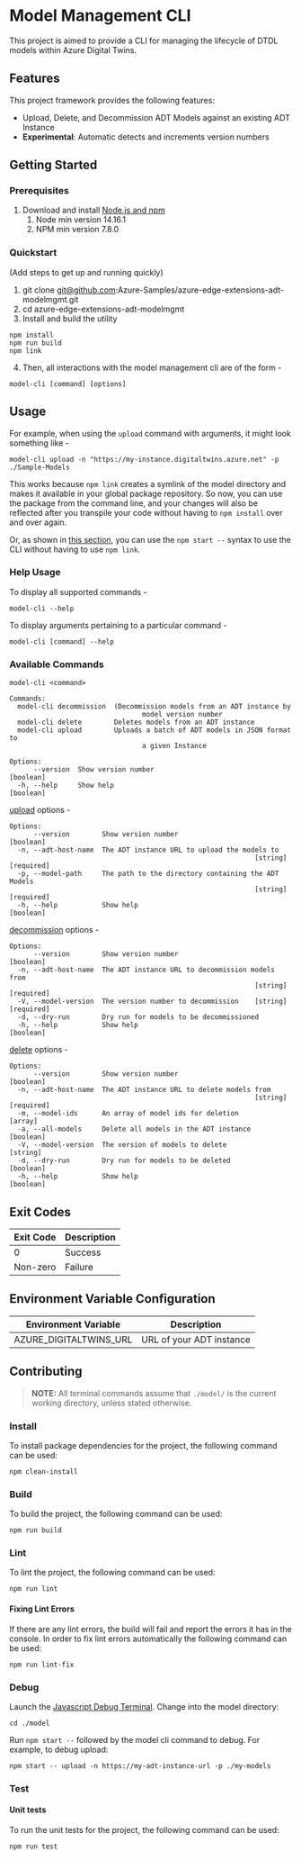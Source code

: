 # Model Management CLI

This project is aimed to provide a CLI for managing the lifecycle of DTDL models within Azure Digital Twins.

## Features

This project framework provides the following features:

* Upload, Delete, and Decommission ADT Models against an existing ADT Instance
* __Experimental__: Automatic detects and increments version numbers 

## Getting Started

### Prerequisites

1. Download and install [Node.js and npm](https://docs.npmjs.com/downloading-and-installing-node-js-and-npm)
   1. Node min version 14.16.1
   2. NPM min version 7.8.0


### Quickstart
(Add steps to get up and running quickly)

1. git clone git@github.com:Azure-Samples/azure-edge-extensions-adt-modelmgmt.git
2. cd azure-edge-extensions-adt-modelmgmt
3. Install and build the utility
```shell
npm install
npm run build
npm link
```
4. Then, all interactions with the model management cli are of the form -

```shell
model-cli [command] [options]
```
## Usage
For example, when using the `upload` command with arguments, it might look something like -

```shell
model-cli upload -n "https://my-instance.digitaltwins.azure.net" -p ./Sample-Models
```

This works because `npm link` creates a symlink of the model directory and makes it available in your global package repository.
So now, you can use the package from the command line, and your changes will also be reflected after you transpile your code without having to `npm install` over and over again.

Or, as shown in [this section](#debug), you can use the `npm start --` syntax to use the CLI without having to use `npm link`.

### Help Usage

To display all supported commands -

```shell
model-cli --help
```

To display arguments pertaining to a particular command -

```shell
model-cli [command] --help
```

### Available Commands

```shell
model-cli <command>

Commands:
  model-cli decommission  (Decommission models from an ADT instance by
                                 model version number
  model-cli delete        Deletes models from an ADT instance
  model-cli upload        Uploads a batch of ADT models in JSON format to
                                 a given Instance

Options:
      --version  Show version number                                   [boolean]
  -h, --help     Show help                                             [boolean]
```

[upload](https://docs.microsoft.com/en-us/javascript/api/@azure/digital-twins-core/digitaltwinsclient?view=azure-node-latest#createModels_any____OperationOptions_) options -

```shell
Options:
      --version        Show version number                             [boolean]
  -n, --adt-host-name  The ADT instance URL to upload the models to
                                                             [string] [required]
  -p, --model-path     The path to the directory containing the ADT Models
                                                             [string] [required]
  -h, --help           Show help                                       [boolean]
```

[decommission](https://docs.microsoft.com/en-us/javascript/api/@azure/digital-twins-core/digitaltwinsclient?view=azure-node-latest#decomissionModel_string__OperationOptions_) options -

```shell
Options:
      --version        Show version number                             [boolean]
  -n, --adt-host-name  The ADT instance URL to decommission models from
                                                             [string] [required]
  -V, --model-version  The version number to decommission    [string] [required]
  -d, --dry-run        Dry run for models to be decommissioned
  -h, --help           Show help                                       [boolean]
```

[delete](https://docs.microsoft.com/en-us/javascript/api/@azure/digital-twins-core/digitaltwinsclient?view=azure-node-latest#createModels_any____OperationOptions_) options -

```shell
Options:
      --version        Show version number                             [boolean]
  -n, --adt-host-name  The ADT instance URL to delete models from
                                                             [string] [required]
  -m, --model-ids      An array of model ids for deletion                [array]
  -a, --all-models     Delete all models in the ADT instance           [boolean]
  -V, --model-version  The version of models to delete                  [string]
  -d, --dry-run        Dry run for models to be deleted                [boolean]
  -h, --help           Show help                                       [boolean]
```

## Exit Codes

| Exit Code | Description    |
| --------- | -------------- |
| 0         | Success        |
| Non-zero  | Failure        |

## Environment Variable Configuration

| Environment Variable   | Description                            |
| --------------------   | -------------------------------------- |
| AZURE_DIGITALTWINS_URL | URL of your ADT instance               |

## Contributing

> **NOTE:** All terminal commands assume that `./model/` is the current working directory, unless stated otherwise.

### Install

To install package dependencies for the project, the following command can be used:

```shell
npm clean-install
```

### Build

To build the project, the following command can be used:

```shell
npm run build
```

### Lint

To lint the project, the following command can be used:

```shell
npm run lint
```

#### Fixing Lint Errors

If there are any lint errors, the build will fail and report the errors it has in the console. In order to fix lint errors automatically the following command can be used:

```shell
npm run lint-fix
```

### Debug

Launch the [Javascript Debug Terminal](https://code.visualstudio.com/docs/nodejs/nodejs-debugging#_javascript-debug-terminal).
Change into the model directory:

```shell
cd ./model
```

Run `npm start --` followed by the model cli command to debug. For example, to debug upload:

```shell
npm start -- upload -n https://my-adt-instance-url -p ./my-models
```

### Test

#### Unit tests

To run the unit tests for the project, the following command can be used:

```shell
npm run test
```